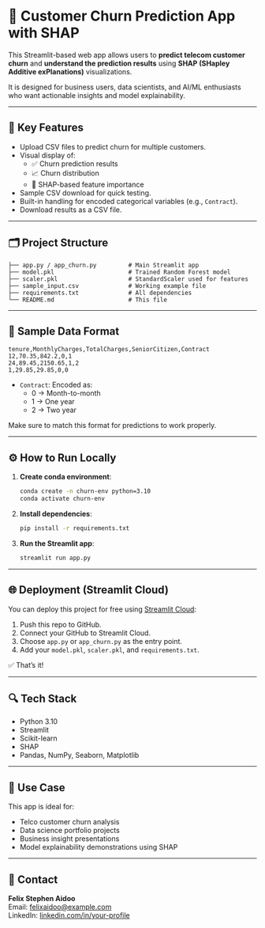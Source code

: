 
# 🧠 Customer Churn Prediction App with SHAP

This Streamlit-based web app allows users to **predict telecom customer churn** and **understand the prediction results** using **SHAP (SHapley Additive exPlanations)** visualizations.

It is designed for business users, data scientists, and AI/ML enthusiasts who want actionable insights and model explainability.

---

## 📌 Key Features

- Upload CSV files to predict churn for multiple customers.
- Visual display of:
  - ✅ Churn prediction results
  - 📈 Churn distribution
  - 🧠 SHAP-based feature importance
- Sample CSV download for quick testing.
- Built-in handling for encoded categorical variables (e.g., `Contract`).
- Download results as a CSV file.

---

## 🗂️ Project Structure

```
├── app.py / app_churn.py         # Main Streamlit app
├── model.pkl                     # Trained Random Forest model
├── scaler.pkl                    # StandardScaler used for features
├── sample_input.csv              # Working example file
├── requirements.txt              # All dependencies
└── README.md                     # This file
```

---

## 🧪 Sample Data Format

```csv
tenure,MonthlyCharges,TotalCharges,SeniorCitizen,Contract
12,70.35,842.2,0,1
24,89.45,2150.65,1,2
1,29.85,29.85,0,0
```

- `Contract`: Encoded as:
  - 0 → Month-to-month
  - 1 → One year
  - 2 → Two year

Make sure to match this format for predictions to work properly.

---

## ⚙️ How to Run Locally

1. **Create conda environment**:
   ```bash
   conda create -n churn-env python=3.10
   conda activate churn-env
   ```

2. **Install dependencies**:
   ```bash
   pip install -r requirements.txt
   ```

3. **Run the Streamlit app**:
   ```bash
   streamlit run app.py
   ```

---

## 🌐 Deployment (Streamlit Cloud)

You can deploy this project for free using [Streamlit Cloud](https://streamlit.io/cloud):

1. Push this repo to GitHub.
2. Connect your GitHub to Streamlit Cloud.
3. Choose `app.py` or `app_churn.py` as the entry point.
4. Add your `model.pkl`, `scaler.pkl`, and `requirements.txt`.

✅ That’s it!

---

## 🔍 Tech Stack

- Python 3.10
- Streamlit
- Scikit-learn
- SHAP
- Pandas, NumPy, Seaborn, Matplotlib

---

## 📌 Use Case

This app is ideal for:

- Telco customer churn analysis
- Data science portfolio projects
- Business insight presentations
- Model explainability demonstrations using SHAP

---

## 📧 Contact

**Felix Stephen Aidoo**  
Email: felixaidoo@example.com  
LinkedIn: [linkedin.com/in/your-profile](https://www.linkedin.com/in/felix-s-aidoo)
